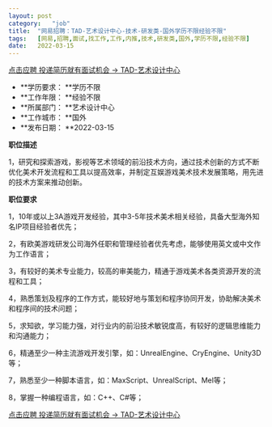 ```yaml
---
layout:	post
category:	"job"
title:	"网易招聘：TAD-艺术设计中心-技术-研发类-国外学历不限经验不限"
tags:	[网易,招聘,面试,找工作,工作,内推,技术,研发类,国外,学历不限,经验不限]
date:	2022-03-15
---
```


[点击应聘 投递简历就有面试机会 ->  TAD-艺术设计中心](http://mobile.bole.netease.com/bole/boleDetail?id=35331&employeeId=346f03c3cda5f04c&key=all)



- **学历要求： **学历不限
- **工作年限： **经验不限
- **所属部门： **艺术设计中心
- **工作城市： **国外
- **发布日期： **2022-03-15



**职位描述**

1，研究和探索游戏，影视等艺术领域的前沿技术方向，通过技术创新的方式不断优化美术开发流程和工具以提高效率，并制定互娱游戏美术技术发展策略，用先进的技术方案来推动创新。





**职位要求**

1，10年或以上3A游戏开发经验，其中3-5年技术美术相关经验，具备大型海外知名IP项目经验者优先；

2，有欧美游戏研发公司海外任职和管理经验者优先考虑，能够使用英文或中文作为工作语言；

3，有较好的美术专业能力，较高的审美能力，精通于游戏美术各类资源开发的流程和工具；

4，熟悉策划及程序的工作方式，能较好地与策划和程序协同开发，协助解决美术和程序间的技术问题；

5，求知欲，学习能力强，对行业内的前沿技术敏锐度高，有较好的逻辑思维能力和沟通能力；

6，精通至少一种主流游戏开发引擎，如：UnrealEngine、CryEngine、Unity3D等；

7，熟悉至少一种脚本语言，如：MaxScript、UnrealScript、Mel等；

8，掌握一种编程语言，如：C++、C#等；



[点击应聘 投递简历就有面试机会 ->  TAD-艺术设计中心](http://mobile.bole.netease.com/bole/boleDetail?id=35331&employeeId=346f03c3cda5f04c&key=all)